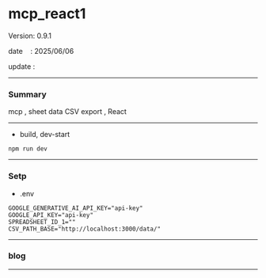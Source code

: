 ﻿# mcp_react1

 Version: 0.9.1

 date    : 2025/06/06
 
 update  :

***
### Summary

mcp , sheet data CSV export , React

***
* build, dev-start

```
npm run dev
```
***
### Setp
* .env
```
GOOGLE_GENERATIVE_AI_API_KEY="api-key"
GOOGLE_API_KEY="api-key"
SPREADSHEET_ID_1=""
CSV_PATH_BASE="http://localhost:3000/data/"
```
***
### blog 

***

